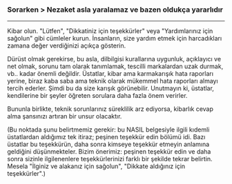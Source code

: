 ### Sorarken > Nezaket asla yaralamaz ve bazen oldukça yararlıdır
---

Kibar olun. "Lütfen", "Dikkatiniz için teşekkürler" veya "Yardımlarınız için sağolun" gibi cümleler kurun. İnsanların, size yardım etmek için harcadıkları zamana değer verdiğinizi açıkça gösterin.

Dürüst olmak gerekirse, bu asla, dilbilgisi kurallarına uygunluk, açıklayıcı ve net olmak, sorunu tam olarak tanımlamak, tescilli markalardan uzak durmak, vb.. kadar önemli değildir. Üstatlar, kibar ama karmakarışık hata raporları yerine, biraz kaba saba ama teknik olarak mükemmel hata raporları almayı tercih ederler. Şimdi bu da size karışık görünebilir. Unutmayın ki, üstatlar, kendilerine bir şeyler öğreten sorulara daha fazla önem verirler.

Bununla birlikte, teknik sorunlarınız süreklilik arz ediyorsa, kibarlık cevap alma şansınızı artıran bir unsur olacaktır.

(Bu noktada şunu belirtmemiz gerekir: bu NASIL belgesiyle ilgili kıdemli üstatlardan aldığımız tek itiraz; peşinen teşekkür edin bölümü idi. Bazı üstatlar bu teşekkürün, daha sonra kimseye teşekkür etmeyin anlamına geldiğini düşünmekteler. Bizim önerimiz: peşinen teşekkür edin ve daha sonra sizinle ilgilenenlere teşekkürlerinizi farklı bir şekilde tekrar belirtin. Mesela "İlginiz ve alakanız için sağolun", "Dikkate aldığınız için teşekkürler".)